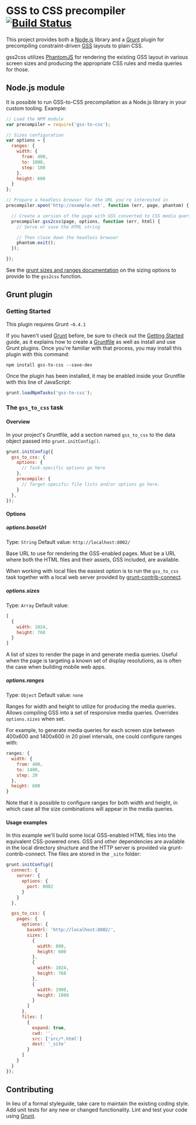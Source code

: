 GSS to CSS precompiler [![Build Status](https://travis-ci.org/the-gss/gss2css.png?branch=master)](https://travis-ci.org/the-gss/gss2css)
======================

This project provides both a [Node.js](http://nodejs.org/) library and a [Grunt](http://gruntjs.com/) plugin for precompiling constraint-driven [GSS](http://gridstylesheets.org/) layouts to plain CSS.

gss2css utilizes [PhantomJS](http://phantomjs.org/) for rendering the existing GSS layout in various screen sizes and producing the appropriate CSS rules and media queries for those.

## Node.js module

It is possible to run GSS-to-CSS precompilation as a Node.js library in your custom tooling. Example:

```js
// Load the NPM module
var precompiler = require('gss-to-css');

// Sizes configuration
var options = {
  ranges: {
    width: {
      from: 400,
      to: 1000,
      step: 100
    },
    height: 600
  }
};

// Prepare a headless browser for the URL you're interested in
precompiler.open('http://example.net', function (err, page, phantom) {

  // Create a version of the page with GSS converted to CSS media queries
  precompiler.gss2css(page, options, function (err, html) {
    // Serve or save the HTML string

    // Then close down the headless browser
    phantom.exit();
  });

});
```

See the [grunt sizes and ranges documentation](#optionssizes) on the sizing options to provide to the `gss2css` function.

## Grunt plugin

### Getting Started
This plugin requires Grunt `~0.4.1`

If you haven't used [Grunt](http://gruntjs.com/) before, be sure to check out the [Getting Started](http://gruntjs.com/getting-started) guide, as it explains how to create a [Gruntfile](http://gruntjs.com/sample-gruntfile) as well as install and use Grunt plugins. Once you're familiar with that process, you may install this plugin with this command:

```shell
npm install gss-to-css --save-dev
```

Once the plugin has been installed, it may be enabled inside your Gruntfile with this line of JavaScript:

```js
grunt.loadNpmTasks('gss-to-css');
```

### The `gss_to_css` task

#### Overview
In your project's Gruntfile, add a section named `gss_to_css` to the data object passed into `grunt.initConfig()`.

```js
grunt.initConfig({
  gss_to_css: {
    options: {
      // Task-specific options go here
    },
    precompile: {
      // Target-specific file lists and/or options go here.
    }
  },
});
```

#### Options

##### options.baseUrl
Type: `String`
Default value: `http://localhost:8002/`

Base URL to use for rendering the GSS-enabled pages. Must be a URL where both the HTML files and their assets, GSS included, are available.

When working with local files the easiest option is to run the `gss_to_css` task together with a local web server provided by [grunt-contrib-connect](https://github.com/gruntjs/grunt-contrib-connect).

##### options.sizes
Type: `Array`
Default value:
```js
[
  {
    width: 1024,
    height: 768
  }
]
```

A list of sizes to render the page in and generate media queries. Useful when the page is targeting a known set of display resolutions, as is often the case when building mobile web apps.

##### options.ranges
Type: `Object`
Default value: `none`

Ranges for width and height to utilize for producing the media queries. Allows compiling GSS into a set of responsive media queries. Overrides `options.sizes` when set.

For example, to generate media queries for each screen size between 400x600 and 1400x600 in 20 pixel intervals, one could configure ranges with:

```js
ranges: {
  width: {
    from: 400,
    to: 1400,
    step: 20
  },
  height: 600
}
```

Note that it is possible to configure ranges for both width and height, in which case all the size combinations will appear in the media queries.

#### Usage examples
In this example we'll build some local GSS-enabled HTML files into the equivalent CSS-powered ones. GSS and other dependencies are available in the local directory structure and the HTTP server is provided via grunt-contrib-connect. The files are stored in the `_site` folder:

```js
grunt.initConfig({
  connect: {
    server: {
      options: {
        port: 8002
      }
    }
  },

  gss_to_css: {
    pages: {
      options: {
        baseUrl: 'http://localhost:8002/',
        sizes: [
          {
            width: 800,
            height: 600
          },
          {
            width: 1024,
            height: 768
          },
          {
            width: 1900,
            height: 1080
          }
        ]
      },
      files: [
        {
          expand: true,
          cwd: '',
          src: ['src/*.html']
          dest: '_site'
        }
      ]
    }
  }
});
```

## Contributing
In lieu of a formal styleguide, take care to maintain the existing coding style. Add unit tests for any new or changed functionality. Lint and test your code using [Grunt](http://gruntjs.com/).
